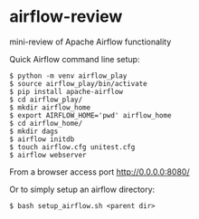 # airflow-review
mini-review of Apache Airflow functionality


Quick Airflow command line setup:

    $ python -m venv airflow_play
    $ source airflow_play/bin/activate
    $ pip install apache-airflow
    $ cd airflow_play/
    $ mkdir airflow_home
    $ export AIRFLOW_HOME='pwd' airflow_home
    $ cd airflow_home/
    $ mkdir dags
    $ airflow initdb
    $ touch airflow.cfg unitest.cfg
    $ airflow webserver
    
From a browser access port http://0.0.0.0:8080/

Or to simply setup an airflow directory:

    $ bash setup_airflow.sh <parent dir>
